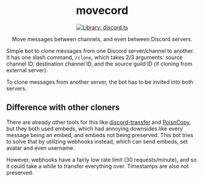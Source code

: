 <h1 align="center">movecord</h1>

<p align="center">
  <a href="https://github.com/oceanroleplay/discord.ts">
    <img src="https://img.shields.io/badge/library-discord.ts-blue" alt="Library: discord.ts">
  </a>
</p>

<p align="center">Move messages between channels, and even between Discord servers.</p>

Simple bot to clone messages from one Discord server/channel to another. It has one slash command, `/clone`, which takes 2/3 arguments: source channel ID, destination channel ID, and the source guild ID (if cloning from external server).

To clone messages from another server, the bot has to be invited into both servers.

## Difference with other cloners
There are already other tools for this like [discord-transfer](https://github.com/BilliAlpha/discord-transfer) and [PoisnCopy](https://github.com/PoisnFang/PoisnCopy), but they both used embeds, which had annoying downsides like every message being an embed, and embeds not being preserved. This bot tries to solve that by utilizing webhooks instead, which can send embeds, set avatar and even username.

However, webhooks have a fairly low rate limit (30 requests/minute), and so it could take a while to transfer everything over. Timestamps are also not preserved.
